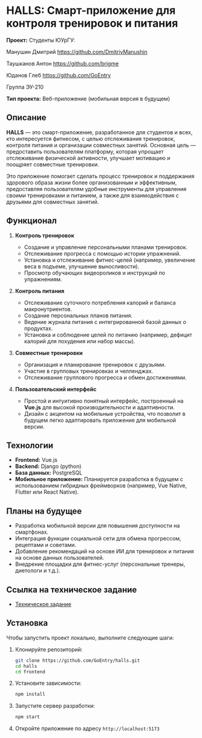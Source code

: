 
# HALLS: Смарт-приложение для контроля тренировок и питания

**Проект:** Студенты ЮУрГУ: 

Манушин Дмитрий https://github.com/DmitriyManushin

Таушканов Антон https://github.com/brigme 

Юданов Глеб https://github.com/GoEntry

Группа ЭУ-210  

**Тип проекта:** Веб-приложение (мобильная версия в будущем)

## Описание

**HALLS** — это смарт-приложение, разработанное для студентов и всех, кто интересуется фитнесом, с целью отслеживания тренировок, контроля питания и организации совместных занятий. Основная цель — предоставить пользователям платформу, которая упрощает отслеживание физической активности, улучшает мотивацию и поощряет совместные тренировки.

Это приложение помогает сделать процесс тренировок и поддержания здорового образа жизни более организованным и эффективным, предоставляя пользователям удобные инструменты для управления своими тренировками и питанием, а также для взаимодействия с друзьями для совместных занятий.

## Функционал

1. **Контроль тренировок**
   - Создание и управление персональными планами тренировок.
   - Отслеживание прогресса с помощью истории упражнений.
   - Установка и отслеживание фитнес-целей (например, увеличение веса в подъеме, улучшение выносливости).
   - Просмотр обучающих видеороликов и инструкций по упражнениям.

2. **Контроль питания**
   - Отслеживание суточного потребления калорий и баланса макронутриентов.
   - Создание персональных планов питания.
   - Ведение журнала питания с интегрированной базой данных о продуктах.
   - Установка и соблюдение целей по питанию (например, дефицит калорий для похудения или набор массы).

3. **Совместные тренировки**
   - Организация и планирование тренировок с друзьями.
   - Участие в групповых тренировках и челленджах.
   - Отслеживание группового прогресса и обмен достижениями.

4. **Пользовательский интерфейс**
   - Простой и интуитивно понятный интерфейс, построенный на **Vue.js** для высокой производительности и адаптивности.
   - Дизайн с акцентом на мобильные устройства, что позволит в будущем легко адаптировать приложение для мобильной версии.

## Технологии

- **Frontend:** Vue.js  
- **Backend:** Django (python)
- **База данных:** PostgreSQL
- **Мобильное приложение:** Планируется разработка в будущем с использованием гибридных фреймворков (например, Vue Native, Flutter или React Native).

## Планы на будущее

- Разработка мобильной версии для повышения доступности на смартфонах.
- Интеграция функции социальной сети для обмена прогрессом, рецептами и советами.
- Добавление рекомендаций на основе ИИ для тренировок и питания на основе данных пользователей.
- Внедрение площадки для фитнес-услуг (персональные тренеры, диетологи и т.д.).

## Ссылка на техническое задание

- [Техническое задание](ТЗ.md)

## Установка

Чтобы запустить проект локально, выполните следующие шаги:

1. Клонируйте репозиторий:
   ```bash
   git clone https://github.com/GoEntry/halls.git
   cd halls
   cd frontend
   ```

2. Установите зависимости:
   ```bash
   npm install
   ```

3. Запустите сервер разработки:
   ```bash
   npm start
   ```

4. Откройте приложение по адресу `http://localhost:5173`
